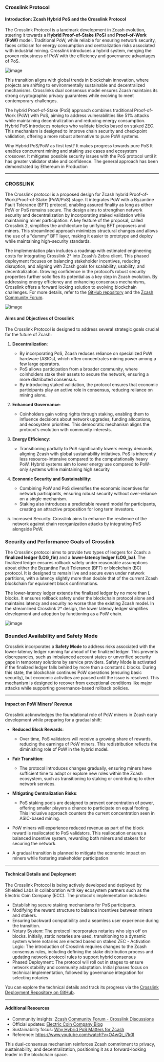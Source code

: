 

### Crosslink Protocol

#### **Introduction: Zcash Hybrid PoS and the Crosslink Protocol**

The Crosslink Protocol is a landmark development in Zcash evolution, steering it towards a **Hybrid Proof-of-Stake (PoS)** and **Proof-of-Work (PoW)** model. Traditional PoW, while reliable for ensuring network security, faces criticism for energy consumption and centralization risks associated with industrial mining. Crosslink introduces a hybrid system, merging the proven robustness of PoW with the efficiency and governance advantages of PoS.

![image](https://github.com/user-attachments/assets/a2ffb19d-e570-4723-b669-a66e14fc6b71)

This transition aligns with global trends in blockchain innovation, where projects are shifting to environmentally sustainable and decentralized mechanisms. Crosslinks dual consensus model ensures Zcash maintains its strong cryptographic privacy guarantees while evolving to meet contemporary challenges.

The hybrid Proof-of-Stake (PoS) approach combines traditional Proof-of-Work (PoW) with PoS, aiming to address vulnerabilities like 51% attacks while maintaining decentralization and reducing energy consumption. Hybrid PoS introduces notaries who validate blocks based on staked ZEC. This mechanism is designed to improve chain security and checkpoint validation, offering a more robust alternative to pure PoW systems​.

Why Hybrid PoS/PoW as first test?
It makes progress towards pure PoS
It enables concurrent mining and staking use cases and ecosystem crossover.
It mitigates possible security issues with the PoS protocol until it has greater validator stake and confidence.
The general approach has been demonstrated by Ethereum in Production

---


### CROSSLINK
The Crosslink protocol is a proposed design for Zcash hybrid Proof-of-Work/Proof-of-Stake (PoW/PoS) stage. It integrates PoW with a Byzantine Fault Tolerance (BFT) protocol, enabling assured finality as long as either PoW or PoS remains secure. The design aims to strengthen network security and decentralization by incorporating staked validation while maintaining miner participation. A key feature of the proposal, called Crosslink 2, simplifies the architecture by unifying BFT proposers and miners. This streamlined approach minimizes structural changes and allows the use of a "dummy" BFT layer, making it easier to prototype and deploy while maintaining high-security standards.

The implementation plan includes a roadmap with estimated engineering costs for integrating Crosslink 2* into Zcash’s Zebra client. This phased deployment focuses on balancing stakeholder incentives, reducing disruption, and aligning with Zcash goals for scalability, usability, and decentralization. Growing confidence in the protocol’s robust security properties further solidifies its potential as a key step in Zcash evolution. By addressing energy efficiency and enhancing consensus mechanisms, Crosslink offers a forward looking solution to evolving blockchain challenges. For more details, refer to the [GitHub repository](https://github.com/ShieldedLabs/crosslink-deployment) and the [Zcash Community Forum](https://forum.zcashcommunity.com).

![image](https://github.com/user-attachments/assets/b34afda4-fe33-448f-b0dd-279fd6cef1f5)


#### **Aims and Objectives of Crosslink**

The Crosslink Protocol is designed to address several strategic goals crucial for the future of Zcash:

1. **Decentralization**:
   - By incorporating PoS, Zcash reduces reliance on specialized PoW hardware (ASICs), which often concentrates mining power among a few large operators.
   - PoS allows participation from a broader community, where coinholders stake their assets to secure the network, ensuring a more distributed consensus.
   - By introducing staked validation, the protocol ensures that economic participants play an active role in consensus, reducing reliance on mining alone.

2. **Enhanced Governance**:
   - Coinholders gain voting rights through staking, enabling them to influence decisions about network upgrades, funding allocations, and ecosystem priorities. This democratic mechanism aligns the protocol’s evolution with community interests.

3. **Energy Efficiency**:
   - Transitioning partially to PoS significantly lowers energy demands, aligning Zcash with global sustainability initiatives. PoS is inherently less resource-intensive compared to the computationally heavy PoW. Hybrid systems aim to lower energy use compared to PoW-only systems while maintaining high security​

4. **Economic Security and Sustainability**:
   - Combining PoW and PoS diversifies the economic incentives for network participants, ensuring robust security without over-reliance on a single mechanism.
   - Staking also introduces a predictable reward model for participants, creating an attractive proposition for long term investors.
 
5. Increased Security: Crosslink aims to enhance the resilience of the network against chain reorganization attacks by integrating PoS alongside PoW.


### Security and Performance Goals of Crosslink

The Crosslink protocol aims to provide two types of ledgers for Zcash: a **finalized ledger (LOG_fin)** and a **lower-latency ledger (LOG_ba)**. The finalized ledger ensures rollback safety under reasonable assumptions about either the Byzantine Fault Tolerance (BFT) or blockchain (BC) protocol. It is designed to remain live and secure even under network partitions, with a latency slightly more than double that of the current Zcash blockchain for equivalent block confirmations.

The lower-latency ledger extends the finalized ledger by no more than *L* blocks. It ensures rollback safety under the blockchain protocol alone and maintains latency and security no worse than the existing Zcash model. In the streamlined Crosslink 2* design, the lower latency ledger simplifies development and adoption by functioning as a PoW chain.

![image](https://github.com/user-attachments/assets/fd039664-4852-4fb0-8c88-0615f1ed116e)


### Bounded Availability and Safety Mode

Crosslink incorporates a **Safety Mode** to address risks associated with the lower-latency ledger running far ahead of the finalized ledger. This prevents discrepancies, such as imbalanced account states or unverified security gaps in temporary solutions by service providers. Safety Mode is activated if the finalized ledger falls behind by more than a constant *L* blocks. During this state, the blockchain continues PoW operations (ensuring basic security), but economic activities are paused until the issue is resolved. This mechanism is designed to recover from exceptional conditions like major attacks while supporting governance-based rollback policies.


---

#### **Impact on PoW Miners’ Revenue**

Crosslink acknowledges the foundational role of PoW miners in Zcash early development while preparing for a gradual shift:

- **Reduced Block Rewards**:
   - Over time, PoS validators will receive a growing share of rewards, reducing the earnings of PoW miners. This redistribution reflects the diminishing role of PoW in the hybrid model.
   
- **Fair Transition**:
   - The protocol introduces changes gradually, ensuring miners have sufficient time to adapt or explore new roles within the Zcash ecosystem, such as transitioning to staking or contributing to other network services.

- **Mitigating Centralization Risks**:
   - PoS staking pools are designed to prevent concentration of power, offering smaller players a chance to participate on equal footing. This inclusive approach counters the current concentration seen in ASIC-based mining.

- PoW miners will experience reduced revenue as part of the block reward is reallocated to PoS validators. This reallocation ensures a balanced incentive system, rewarding both miners and stakers for securing the network.
- A gradual transition is planned to mitigate the economic impact on miners while fostering stakeholder participation​

---

#### **Technical Details and Deployment**

The Crosslink Protocol is being actively developed and deployed by Shielded Labs in collaboration with key ecosystem partners such as the Electric Coin Company (ECC). The protocol’s implementation includes:
- Establishing secure staking mechanisms for PoS participants.
- Modifying the reward structure to balance incentives between miners and stakers.
- Ensuring backward compatibility and a seamless user experience during the transition.
- Notary System: The protocol incorporates notaries who sign off on blocks. Initially, static notaries are used, transitioning to a dynamic system where notaries are elected based on staked ZEC​
​- Activation Logic: The introduction of Crosslink requires changes to the Zcash consensus rules, including defining the stake distribution process and updating network protocol rules to support hybrid consensus​
- Phased Deployment: The protocol will roll out in stages to ensure network stability and community adaptation. Initial phases focus on technical implementation, followed by governance integration for selecting notaries​
​


You can explore the technical details and track its progress via the [Crosslink Deployment Repository on GitHub](https://github.com/ShieldedLabs/crosslink-deployment).

---

#### **Additional Resources**
- Community insights: [Zcash Community Forum - Crosslink Discussions](https://forum.zcashcommunity.com)
- Official updates: [Electric Coin Company Blog](https://electriccoin.co)
- Sustainability focus: [Why Hybrid PoS Matters for Zcash](https://forum.zcashcommunity.com)
- Reference: https://www.youtube.com/watch?v=O4wQi_i7k0I

This dual-consensus mechanism reinforces Zcash commitment to privacy, sustainability, and decentralization, positioning it as a forward-looking leader in the blockchain space.


